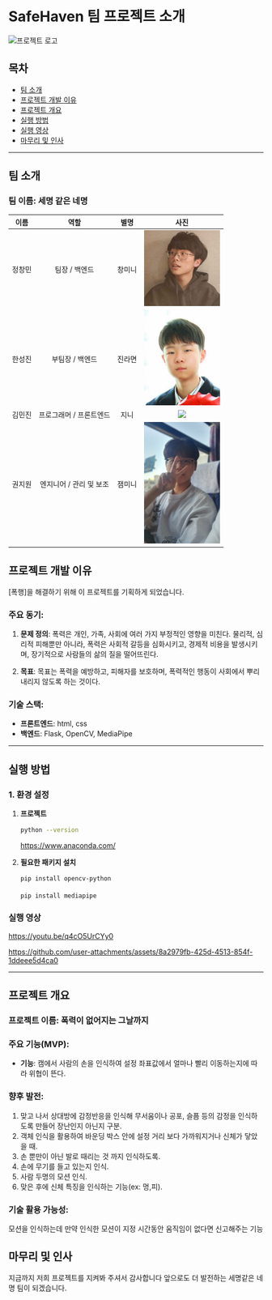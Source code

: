 # SafeHaven 팀 프로젝트 소개
 
<img src="https://github.com/user-attachments/assets/9c50e0d2-adb6-4cb4-9805-d8b81fac070f" alt="프로젝트 로고" width="300" height="auto" />

## 목차
- [팀 소개](#팀-소개)
- [프로젝트 개발 이유](#프로젝트-개발-이유)
- [프로젝트 개요](#프로젝트-개요)
- [실행 방법](#실행-방법)
- [실행 영상](#실행-영상)
- [마무리 및 인사](#마무리-및-인사)

---
## 팀 소개

### 팀 이름: **세명 같은 네명**

| 이름   | 역할                   | 별명    | 사진                                                                 |
|--------|------------------------|---------|----------------------------------------------------------------------|
| <div style="text-align: center;">정창민</div> | <div style="text-align: center;">팀장 / 백엔드</div> | <div style="text-align: center;">창미니</div>  | <div style="text-align: center;"><img src="m6hfgq.jpg" width="150" height="auto" /></div>                   |
| <div style="text-align: center;">한성진</div> | <div style="text-align: center;">부팀장 / 백엔드</div> | <div style="text-align: center;">진라면</div>  | <div style="text-align: center;"><img src="crop_Screenshot_20200324-203647_KakaoTalk.jpg" width="150" height="auto" /></div> |
| <div style="text-align: center;">김민진</div> | <div style="text-align: center;">프로그래머 / 프론트엔드</div> | <div style="text-align: center;">지니</div>    | <div style="text-align: center;"><img src="https://github.com/user-attachments/assets/654737eb-956b-42ac-b2a4-9f4d390cf545" width="150" height="auto" /></div> |
| <div style="text-align: center;">권지원</div> | <div style="text-align: center;">엔지니어 / 관리 및 보조</div> | <div style="text-align: center;">잼미니</div>  | <div style="text-align: center;"><img src="Screenshot_20241221_145741_Gallery.jpg" width="150" height="auto" /></div>  |

## 프로젝트 개발 이유

[폭행]을 해결하기 위해 이 프로젝트를 기획하게 되었습니다. 

### 주요 동기:
1. **문제 정의**: 폭력은 개인, 가족, 사회에 여러 가지 부정적인 영향을 미친다. 물리적, 심리적 피해뿐만 아니라, 폭력은 사회적 갈등을 심화시키고, 경제적 비용을 발생시키며, 장기적으로 사람들의 삶의 질을 떨어뜨린다.

2. **목표**: 목표는 폭력을 예방하고, 피해자를 보호하며, 폭력적인 행동이 사회에서 뿌리내리지 않도록 하는 것이다.

### 기술 스택:
- **프론트엔드**: html, css
- **백엔드**: Flask, OpenCV, MediaPipe
---

## 실행 방법

### 1. 환경 설정
1. **프로젝트**
   ```bash
   python --version
   ```
   https://www.anaconda.com/

2. **필요한 패키지 설치**
   ```bash
   pip install opencv-python
   
   pip install mediapipe
   ```
### 실행 영상
https://youtu.be/q4cO5UrCYy0


https://github.com/user-attachments/assets/8a2979fb-425d-4513-854f-1ddeee5d4ca0


---
## 프로젝트 개요

### 프로젝트 이름: **폭력이 없어지는 그날까지**

### 주요 기능(MVP):
- **기능**: 캠에서 사람의 손을 인식하여 설정 좌표값에서 얼마나 빨리 이동하는지에 따라 위협이 뜬다.

### 향후 발전:
  1. 맞고 나서 상대방에 감정반응을 인식해 무서움이나 공포, 슬픔 등의 감정을 인식하도록 만들어 장난인지 아닌지 구분.
  2. 객체 인식을 활용하여 바운딩 박스 안에 설정 거리 보다 가까워지거나 신체가 닿았을 때.
  3. 손 뿐만이 아닌 발로 때리는 것 까지 인식하도록.
  4. 손에 무기를 들고 있는지 인식.
  5. 사람 두명의 모션 인식.
  6. 맞은 후에 신체 특징을 인식하는 기능(ex: 멍,피).

### 기술 활용 가능성:
모션을 인식하는데 만약 인식한 모션이 지정 시간동안 움직임이 없다면 신고해주는 기능

## 마무리 및 인사
지금까지 저희 프로젝트를 지켜봐 주셔서 감사합니다 앞으로도 더 발전하는 세명같은 네명 팀이 되겠습니다.
